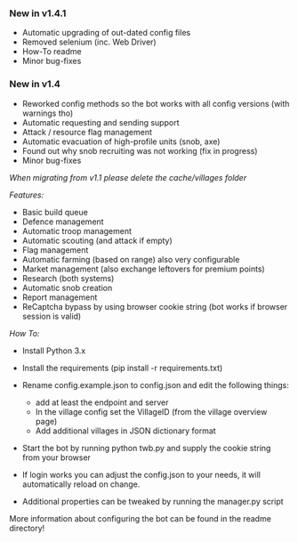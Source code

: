 ### New in v1.4.1
- Automatic upgrading of out-dated config files
- Removed selenium (inc. Web Driver)
- How-To readme
- Minor bug-fixes

### New in v1.4
- Reworked config methods so the bot works with all config versions (with warnings tho)
- Automatic requesting and sending support
- Attack / resource flag management
- Automatic evacuation of high-profile units (snob, axe)
- Found out why snob recruiting was not working (fix in progress)
- Minor bug-fixes

_When migrating from v1.1 please delete the cache/villages folder_

*Features:*

- Basic build queue
- Defence management
- Automatic troop management
- Automatic scouting (and attack if empty)
- Flag management
- Automatic farming (based on range) also very configurable
- Market management (also exchange leftovers for premium points)
- Research (both systems)
- Automatic snob creation
- Report management
- ReCaptcha bypass by using browser cookie string (bot works if browser session is valid)

*How To:*
- Install Python 3.x
- Install the requirements (pip install -r requirements.txt)
- Rename config.example.json to config.json and edit the following things:
	- add at least the endpoint and server
	- In the village config set the VillageID (from the village overview page)
	- Add additional villages in JSON dictionary format

- Start the bot by running python twb.py and supply the cookie string from your browser
- If login works you can adjust the config.json to your needs, it will automatically reload on change.
- Additional properties can be tweaked by running the manager.py script

More information about configuring the bot can be found in the readme directory!


